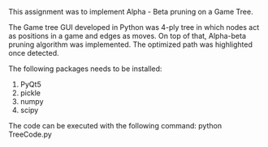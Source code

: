 This assignment was to implement Alpha - Beta pruning on a Game Tree.

The Game tree GUI developed in Python was 4-ply tree in which nodes act as positions in a game and edges as moves. On top of that, Alpha-beta pruning algorithm was implemented. The optimized path was highlighted once detected.

The following packages needs to be installed:
1. PyQt5
2. pickle
3. numpy
4. scipy

The code can be executed with the following command:
python TreeCode.py